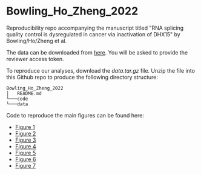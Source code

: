 # Bowling_Ho_Zheng_2022
Reproducibility repo accompanying the manuscript titled "RNA splicing quality control is dysregulated in cancer via inactivation of DHX15" by Bowling/Ho/Zheng et al.

The data can be downloaded from [here](https://1drv.ms/f/s!AiwuS6Fz15R0icgTpE2A8K0s1gwIog). You will be asked to provide the reviewer access token.

To reproduce our analyses, download the *data.tar.gz* file. Unzip the file into this Github repo to produce the following directory structure:

```
Bowling_Ho_Zheng_2022
│   README.md
└───code
└───data
```

Code to reproduce the main figures can be found here:
* [Figure 1](https://github.com/thinc-bcm/Bowling_Ho_Zheng_2022/tree/main/code/figure_1)
* [Figure 2](https://github.com/thinc-bcm/Bowling_Ho_Zheng_2022/blob/main/code/figure_2)
* [Figure 3](https://github.com/thinc-bcm/Bowling_Ho_Zheng_2022/blob/main/code/figure_3)
* [Figure 4](https://github.com/thinc-bcm/Bowling_Ho_Zheng_2022/blob/main/code/figure_4)
* [Figure 5](https://github.com/thinc-bcm/Bowling_Ho_Zheng_2022/blob/main/code/figure_5)
* [Figure 6](https://github.com/thinc-bcm/Bowling_Ho_Zheng_2022/blob/main/code/figure_6)
* [Figure 7](https://github.com/thinc-bcm/Bowling_Ho_Zheng_2022/blob/main/code/figure_7)
